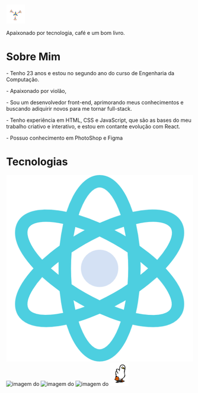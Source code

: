 <img src="./assets/M74W.gif" width="50" alt="imagem de carregamento">
<p>Apaixonado por tecnologia, café e um bom livro.</p>

<h1>Sobre Mim</h1>

<p>- Tenho 23 anos e estou no segundo ano do curso de Engenharia da Computação.</p>
<p>- Apaixonado por violão, </p>
<p>- Sou um desenvolvedor front-end, aprimorando meus conhecimentos e buscando adiquirir novos para me tornar full-stack.</p>
<p>- Tenho experiência em HTML, CSS e JavaScript, que são as bases do meu trabalho criativo e interativo, e estou em contante evolução com React.</p>
<p>- Possuo conhecimento em PhotoShop e Figma</p>

<h1>Tecnologias</h1>

<img src="./assets/react.png" alt="imagem do react">


<img src="" alt="imagem do ">
<img src="" alt="imagem do ">
<img src="" alt="imagem do ">

<img src="./assets/pato.webp" width="50" alt="imagem do pato">

